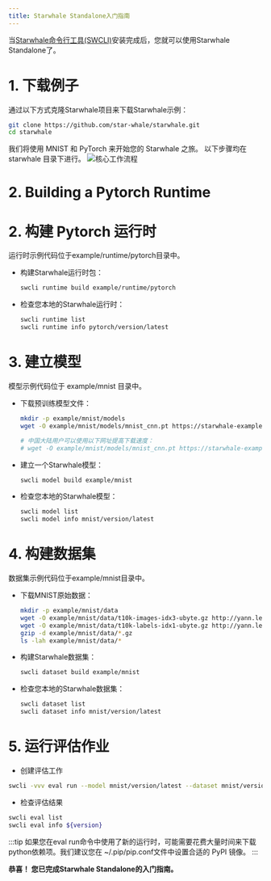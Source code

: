 ```yaml
---
title: Starwhale Standalone入门指南
---
```


当[Starwhale命令行工具(SWCLI)](../swcli)安装完成后，您就可以使用Starwhale Standalone了。

# 1. 下载例子

通过以下方式克隆Starwhale项目来下载Starwhale示例：

```bash
git clone https://github.com/star-whale/starwhale.git
cd starwhale
```

我们将使用 MNIST 和 PyTorch 来开始您的 Starwhale 之旅。 以下步骤均在 starwhale 目录下进行。
![核心工作流程](../img/standalone-core-workflow.gif)

# 2. Building a Pytorch Runtime

# 2. 构建 Pytorch 运行时

运行时示例代码位于example/runtime/pytorch目录中。

- 构建Starwhale运行时包：

  ```bash
  swcli runtime build example/runtime/pytorch
  ```

- 检查您本地的Starwhale运行时：

  ```bash
  swcli runtime list
  swcli runtime info pytorch/version/latest
  ```

# 3. 建立模型

模型示例代码位于 example/mnist 目录中。

- 下载预训练模型文件：

  ```bash
  mkdir -p example/mnist/models
  wget -O example/mnist/models/mnist_cnn.pt https://starwhale-examples.s3.us-west-1.amazonaws.com/mnist_cnn.pt
  
  # 中国大陆用户可以使用以下网址提高下载速度：
  # wget -O example/mnist/models/mnist_cnn.pt https://starwhale-examples.oss-cn-beijing.aliyuncs.com/mnist_cnn.pt
  ```

- 建立一个Starwhale模型：

  ```bash
  swcli model build example/mnist
  ```

- 检查您本地的Starwhale模型：

  ```bash
  swcli model list
  swcli model info mnist/version/latest
  ```

# 4. 构建数据集

数据集示例代码位于example/mnist目录中。

- 下载MNIST原始数据：

  ```bash
  mkdir -p example/mnist/data
  wget -O example/mnist/data/t10k-images-idx3-ubyte.gz http://yann.lecun.com/exdb/mnist/t10k-images-idx3-ubyte.gz
  wget -O example/mnist/data/t10k-labels-idx1-ubyte.gz http://yann.lecun.com/exdb/mnist/t10k-labels-idx1-ubyte.gz
  gzip -d example/mnist/data/*.gz
  ls -lah example/mnist/data/*
  ```

- 构建Starwhale数据集：

  ```bash
  swcli dataset build example/mnist
  ```

- 检查您本地的Starwhale数据集：

  ```bash
  swcli dataset list
  swcli dataset info mnist/version/latest
  ```

# 5. 运行评估作业

- 创建评估工作

 ```bash
 swcli -vvv eval run --model mnist/version/latest --dataset mnist/version/latest --runtime pytorch/version/latest
 ```

- 检查评估结果

 ```bash
 swcli eval list
 swcli eval info ${version}
 ```

:::tip
如果您在eval run命令中使用了新的运行时，可能需要花费大量时间来下载python依赖项。我们建议您在 ~/.pip/pip.conf文件中设置合适的 PyPI 镜像。
:::

**恭喜！ 您已完成Starwhale Standalone的入门指南。**
